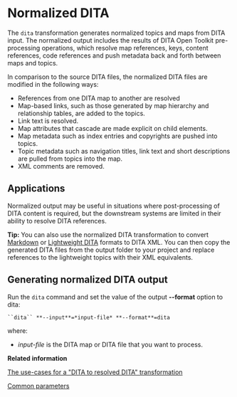 # Normalized DITA

The `dita` transformation generates normalized topics and maps from DITA input. The normalized output includes the results of DITA Open Toolkit pre-processing operations, which resolve map references, keys, content references, code references and push metadata back and forth between maps and topics.

In comparison to the source DITA files, the normalized DITA files are modified in the following ways:

-   References from one DITA map to another are resolved
-   Map-based links, such as those generated by map hierarchy and relationship tables, are added to the topics.
-   Link text is resolved.
-   Map attributes that cascade are made explicit on child elements.
-   Map metadata such as index entries and copyrights are pushed into topics.
-   Topic metadata such as navigation titles, link text and short descriptions are pulled from topics into the map.
-   XML comments are removed.

## Applications

Normalized output may be useful in situations where post-processing of DITA content is required, but the downstream systems are limited in their ability to resolve DITA references.

**Tip:** You can also use the normalized DITA transformation to convert [Markdown](markdown-input.md) or [Lightweight DITA](lwdita-input.md) formats to DITA XML. You can then copy the generated DITA files from the output folder to your project and replace references to the lightweight topics with their XML equivalents.

## Generating normalized DITA output

Run the `dita` command and set the value of the output **--format** option to dita:

```
``dita`` **--input**=*input-file* **--format**=dita
```

where:

-   *input-file* is the DITA map or DITA file that you want to process.

**Related information**  


[The use-cases for a "DITA to resolved DITA" transformation](https://www.oxygenxml.com/events/2016/dita-ot_day.html#DITA_to_resolved_DITA_transformation)

[Common parameters](../parameters/parameters-base.md)


